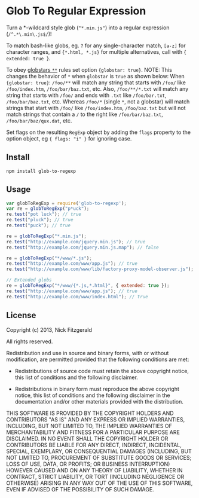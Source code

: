 # Glob To Regular Expression

Turn a \*-wildcard style glob (`"*.min.js"`) into a regular expression
(`/^.*\.min\.js$/`)!

To match bash-like globs, eg. `?` for any single-character match, `[a-z]` for
character ranges, and `{*.html, *.js}` for multiple alternatives, call with
`{ extended: true }`.

To obey [globstars `**`](https://github.com/isaacs/node-glob#glob-primer) rules set option `{globstar: true}`.
NOTE: This changes the behavior of `*` when `globstar` is `true` as shown below:
When `{globstar: true}`: `/foo/**` will match any string that starts with `/foo/`
like `/foo/index.htm`, `/foo/bar/baz.txt`, etc.  Also, `/foo/**/*.txt` will match
any string that starts with `/foo/` and ends with `.txt` like `/foo/bar.txt`,
`/foo/bar/baz.txt`, etc.
Whereas `/foo/*` (single `*`, not a globstar) will match strings that start with
`/foo/` like `/foo/index.htm`, `/foo/baz.txt` but will not match strings that
contain a `/` to the right like `/foo/bar/baz.txt`, `/foo/bar/baz/qux.dat`, etc.

Set flags on the resulting `RegExp` object by adding the `flags` property to the option object, eg `{ flags: "i" }` for ignoring case.

## Install

    npm install glob-to-regexp

## Usage
```js
var globToRegExp = require('glob-to-regexp');
var re = globToRegExp("p*uck");
re.test("pot luck"); // true
re.test("pluck"); // true
re.test("puck"); // true

re = globToRegExp("*.min.js");
re.test("http://example.com/jquery.min.js"); // true
re.test("http://example.com/jquery.min.js.map"); // false

re = globToRegExp("*/www/*.js");
re.test("http://example.com/www/app.js"); // true
re.test("http://example.com/www/lib/factory-proxy-model-observer.js"); // true

// Extended globs
re = globToRegExp("*/www/{*.js,*.html}", { extended: true });
re.test("http://example.com/www/app.js"); // true
re.test("http://example.com/www/index.html"); // true
```

## License

Copyright (c) 2013, Nick Fitzgerald

All rights reserved.

Redistribution and use in source and binary forms, with or without modification,
are permitted provided that the following conditions are met:

* Redistributions of source code must retain the above copyright notice, this
  list of conditions and the following disclaimer.

* Redistributions in binary form must reproduce the above copyright notice, this
  list of conditions and the following disclaimer in the documentation and/or
  other materials provided with the distribution.

THIS SOFTWARE IS PROVIDED BY THE COPYRIGHT HOLDERS AND CONTRIBUTORS "AS IS" AND
ANY EXPRESS OR IMPLIED WARRANTIES, INCLUDING, BUT NOT LIMITED TO, THE IMPLIED
WARRANTIES OF MERCHANTABILITY AND FITNESS FOR A PARTICULAR PURPOSE ARE
DISCLAIMED. IN NO EVENT SHALL THE COPYRIGHT HOLDER OR CONTRIBUTORS BE LIABLE FOR
ANY DIRECT, INDIRECT, INCIDENTAL, SPECIAL, EXEMPLARY, OR CONSEQUENTIAL DAMAGES
(INCLUDING, BUT NOT LIMITED TO, PROCUREMENT OF SUBSTITUTE GOODS OR SERVICES;
LOSS OF USE, DATA, OR PROFITS; OR BUSINESS INTERRUPTION) HOWEVER CAUSED AND ON
ANY THEORY OF LIABILITY, WHETHER IN CONTRACT, STRICT LIABILITY, OR TORT
(INCLUDING NEGLIGENCE OR OTHERWISE) ARISING IN ANY WAY OUT OF THE USE OF THIS
SOFTWARE, EVEN IF ADVISED OF THE POSSIBILITY OF SUCH DAMAGE.
